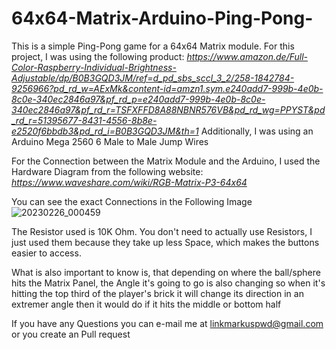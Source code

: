 # 64x64-Matrix-Arduino-Ping-Pong-

This is a simple Ping-Pong game for a 64x64 Matrix module.
For this project, I was using the following product:
_https://www.amazon.de/Full-Color-Raspberry-Individual-Brightness-Adjustable/dp/B0B3GQD3JM/ref=d_pd_sbs_sccl_3_2/258-1842784-9256966?pd_rd_w=AExMk&content-id=amzn1.sym.e240add7-999b-4e0b-8c0e-340ec2846a97&pf_rd_p=e240add7-999b-4e0b-8c0e-340ec2846a97&pf_rd_r=TSFXFFD8A88NBNR576VB&pd_rd_wg=PPYST&pd_rd_r=51395677-8431-4556-8b8e-e2520f6bbdb3&pd_rd_i=B0B3GQD3JM&th=1_
Additionally, I was using an Arduino Mega 2560
6 Male to Male Jump Wires

For the Connection between the Matrix Module and the Arduino, I used the Hardware Diagram from the following website:
_https://www.waveshare.com/wiki/RGB-Matrix-P3-64x64_ 

You can see the exact Connections in the Following Image
![20230226_000459](https://user-images.githubusercontent.com/102669611/221383751-17bc3ba0-b75d-4952-bfed-a6c5ad614277.jpg)

The Resistor used is 10K Ohm. You don't need to actually use Resistors, I just used them because they take up less Space, which makes the buttons easier to access.

What is also important to know is, that depending on where the ball/sphere hits the Matrix Panel, the Angle it's going to go is also changing so when it's hitting the top third of the player's brick it will change its direction in an extremer angle then it would do if it hits the middle or bottom half

If you have any Questions you can e-mail me at linkmarkuspwd@gmail.com or you create an Pull request
